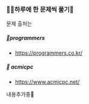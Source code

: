 
### 🎀🧸하루에 한 문제씩 풀기🎀


문제 출처는

##### 📁programmers
- https://programmers.co.kr/
##### 📁 acmicpc
- https://www.acmicpc.net/

 내용추가중🍇